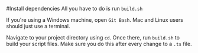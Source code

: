 #Install dependencies
All you have to do is run `build.sh`

If you're using a Windows machine, open `Git Bash`. Mac and Linux users should just use a terminal.

Navigate to your project directory using `cd`. Once there, run `build.sh` to build your script files. Make sure you do this after every change to a `.ts` file.
